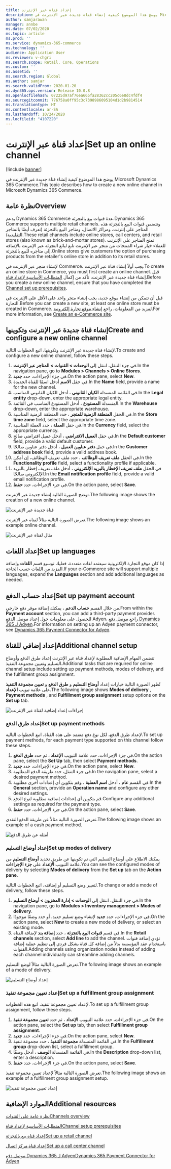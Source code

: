 ```yaml
---
title: إعداد قناة عبر الإنترنت
description: يوضح هذا الموضوع كيفية إنشاء قناة جديدة عبر الإنترنت في Microsoft Dynamics 365 Commerce.
author: samjarawan
manager: annbe
ms.date: 07/02/2020
ms.topic: article
ms.prod: ''
ms.service: dynamics-365-commerce
ms.technology: ''
audience: Application User
ms.reviewer: v-chgri
ms.search.scope: Retail, Core, Operations
ms.custom: ''
ms.assetid: ''
ms.search.region: Global
ms.author: samjar
ms.search.validFrom: 2020-01-20
ms.dyn365.ops.version: Release 10.0.8
ms.openlocfilehash: 07225d97af76ea665fa28362cc205c6e8dc4fdf4
ms.sourcegitcommit: 776758a0ff95c3c7398986095104d1d2b9814514
ms.translationtype: HT
ms.contentlocale: ar-SA
ms.lasthandoff: 10/24/2020
ms.locfileid: "4107220"
---
```

# <a name="set-up-an-online-channel"></a><span data-ttu-id="48a29-103">إعداد قناة عبر الإنترنت</span><span class="sxs-lookup"><span data-stu-id="48a29-103">Set up an online channel</span></span>


[!include [banner](includes/banner.md)]

<span data-ttu-id="48a29-104">يوضح هذا الموضوع كيفية إنشاء قناة جديدة عبر الإنترنت في Microsoft Dynamics 365 Commerce.</span><span class="sxs-lookup"><span data-stu-id="48a29-104">This topic describes how to create a new online channel in Microsoft Dynamics 365 Commerce.</span></span>

## <a name="overview"></a><span data-ttu-id="48a29-105">نظرة عامة</span><span class="sxs-lookup"><span data-stu-id="48a29-105">Overview</span></span>

<span data-ttu-id="48a29-106">يدعم Dynamics 365 Commerce عدة قنوات بيع بالتجزئة.</span><span class="sxs-lookup"><span data-stu-id="48a29-106">Dynamics 365 Commerce supports multiple retail channels.</span></span> <span data-ttu-id="48a29-107">وتتضمن قنوات البيع بالتجزئة هذه المتاجر على إنترنت، ومراكز الاتصال، ومتاجر البيع بالتجزئة (تعرف أيضًا بالمتاجر التقليدية).</span><span class="sxs-lookup"><span data-stu-id="48a29-107">These retail channels include online stores, call centers, and retail stores (also known as brick-and-mortar stores).</span></span> <span data-ttu-id="48a29-108">تمنح المتاجر على الإنترنت للعملاء خيار شراء المنتجات من متجر عبر الإنترنت تابع لبائع التجزئة عبر الإنترنت بالإضافة إلى متاجره للبيع بالتجزئة.</span><span class="sxs-lookup"><span data-stu-id="48a29-108">Online stores give customers the option of purchasing products from the retailer's online store in addition to its retail stores.</span></span>

<span data-ttu-id="48a29-109">لإنشاء متجر عبر الإنترنت في Commerce، يجب أولاً إنشاء قناة عبر الإنترنت.</span><span class="sxs-lookup"><span data-stu-id="48a29-109">To create an online store in Commerce, you must first create an online channel.</span></span> <span data-ttu-id="48a29-110">قبل إنشاء قناة جديدة عبر الإنترنت، تأكد من إكمال [المتطلبات الأساسية لإعداد قناة](channels-prerequisites.md).</span><span class="sxs-lookup"><span data-stu-id="48a29-110">Before you create a new online channel, ensure that you have completed the [Channel set up prerequisites](channels-prerequisites.md).</span></span>

<span data-ttu-id="48a29-111">قبل أن تتمكن من إنشاء موقع جديد، يجب إنشاء متجر واحد على الأقل على الإنترنت في التجارة.</span><span class="sxs-lookup"><span data-stu-id="48a29-111">Before you can create a new site, at least one online store must be created in Commerce.</span></span> <span data-ttu-id="48a29-112">لمزيد من المعلومات، راجع [إنشاء موقع تجارة إلكترونية](create-ecommerce-site.md).</span><span class="sxs-lookup"><span data-stu-id="48a29-112">For more information, see [Create an e-Commerce site](create-ecommerce-site.md).</span></span>

## <a name="create-and-configure-a-new-online-channel"></a><span data-ttu-id="48a29-113">إنشاء قناة جديدة عبر الإنترنت وتكوينها</span><span class="sxs-lookup"><span data-stu-id="48a29-113">Create and configure a new online channel</span></span>

<span data-ttu-id="48a29-114">لإنشاء قناة جديدة عبر الإنترنت وتكوينها، اتبع الخطوات التالية.</span><span class="sxs-lookup"><span data-stu-id="48a29-114">To create and configure a new online channel, follow these steps.</span></span>

1. <span data-ttu-id="48a29-115">في جزء التنقل، انتقل إلى **الوحدات \> القنوات \> المتاجر عبر الإنترنت**.</span><span class="sxs-lookup"><span data-stu-id="48a29-115">In the navigation pane, go to **Modules \> Channels \> Online Stores**.</span></span>
1. <span data-ttu-id="48a29-116">في جزء الإجراءات، حدد **جديد**.</span><span class="sxs-lookup"><span data-stu-id="48a29-116">On the action pane, select **New**.</span></span>
1. <span data-ttu-id="48a29-117">في حقل **الاسم** أدخل اسمًا للقناة الجديدة.</span><span class="sxs-lookup"><span data-stu-id="48a29-117">In the **Name** field, provide a name for the new channel.</span></span>
1. <span data-ttu-id="48a29-118">في القائمة المنسدلة **الكيان القانوني** ، أدخل الكيان القانوني المناسب.</span><span class="sxs-lookup"><span data-stu-id="48a29-118">In the **Legal entity** drop-down, enter the appropriate legal entity.</span></span>
1. <span data-ttu-id="48a29-119">في القائمة‏‎ المنسدلة **المستودع** ، أدخل المستودع المناسب.</span><span class="sxs-lookup"><span data-stu-id="48a29-119">In the **Warehouse** drop-down, enter the appropriate warehouse.</span></span>
1. <span data-ttu-id="48a29-120">في الحقل **المنطقة الزمنية للمتجر** ، حدد المنطقة الزمنية المناسبة.</span><span class="sxs-lookup"><span data-stu-id="48a29-120">In the **Store time zone** field, select the appropriate time zone.</span></span>
1. <span data-ttu-id="48a29-121">في حقل **العملة** ، حدد العملة المناسبة.</span><span class="sxs-lookup"><span data-stu-id="48a29-121">In the **Currency** field, select the appropriate currency.</span></span>
1. <span data-ttu-id="48a29-122">في حقل **العميل الافتراضي** ، أدخل عميل افتراضي صالح.</span><span class="sxs-lookup"><span data-stu-id="48a29-122">In the **Default customer** field, provide a valid default customer.</span></span>
1. <span data-ttu-id="48a29-123">في حقل **دفتر عناوين العميل‬** ، أدخل دفتر عناوين صالحًا.</span><span class="sxs-lookup"><span data-stu-id="48a29-123">In the **Customer address book** field, provide a valid address book.</span></span>
1. <span data-ttu-id="48a29-124">في الحقل **ملف تعريف الوظائف** ، حدد ملف تعريف الوظائف، إن أمكن.</span><span class="sxs-lookup"><span data-stu-id="48a29-124">In the **Functionality profile** field, select a functionality profile if applicable.</span></span>
1. <span data-ttu-id="48a29-125">في الحقل **ملف تعريف الإخطار بالبريد الإلكتروني** ، أدخل ملف تعريف إخطار بالبريد الإلكتروني صالحًا.</span><span class="sxs-lookup"><span data-stu-id="48a29-125">In the **Email notification profile** field, provide a valid email notification profile.</span></span>
1. <span data-ttu-id="48a29-126">في جزء الإجراءات، حدد **حفظ**.</span><span class="sxs-lookup"><span data-stu-id="48a29-126">On the action pane, select **Save**.</span></span>

<span data-ttu-id="48a29-127">توضح الصورة التالية إنشاء جديدة عبر الإنترنت.</span><span class="sxs-lookup"><span data-stu-id="48a29-127">The following image shows the creation of a new online channel.</span></span>

![قناة جديدة عبر الإنترنت](media/channel-setup-online-1.png)

<span data-ttu-id="48a29-129">تعرض الصورة التالية مثالاً لقناة عبر الإنترنت.</span><span class="sxs-lookup"><span data-stu-id="48a29-129">The following image shows an example online channel.</span></span>

![مثال لقناة عبر الإنترنت](media/channel-setup-online-2.png)

## <a name="set-up-languages"></a><span data-ttu-id="48a29-131">إعداد اللغات</span><span class="sxs-lookup"><span data-stu-id="48a29-131">Set up languages</span></span>

<span data-ttu-id="48a29-132">إذا كان موقع التجارة الإلكترونية سيعتمد لغات متعددة، فعليك توسيع قسم **اللغات** وإضافة المزيد من اللغات حسب الحاجة.</span><span class="sxs-lookup"><span data-stu-id="48a29-132">If your e-Commerce site will support multiple languages, expand the **Languages** section and add additional languages as needed.</span></span>

## <a name="set-up-payment-account"></a><span data-ttu-id="48a29-133">إعداد حساب الدفع</span><span class="sxs-lookup"><span data-stu-id="48a29-133">Set up payment account</span></span>

<span data-ttu-id="48a29-134">من خلال القسم **حساب الدعم** ، يمكنك إضافة موفر دفع خارجي.</span><span class="sxs-lookup"><span data-stu-id="48a29-134">From within the **Payment account** section, you can add a third-party payment provider.</span></span> <span data-ttu-id="48a29-135">للحصول على معلومات حول إعداد موصل الدفع Adyen، راجع [موصل دفع Dynamics 365 لـ Adyen‬](../retail/dev-itpro/adyen-connector.md).</span><span class="sxs-lookup"><span data-stu-id="48a29-135">For information on setting up an Adyen payment connector, see [Dynamics 365 Payment Connector for Adyen](../retail/dev-itpro/adyen-connector.md).</span></span>

## <a name="additional-channel-setup"></a><span data-ttu-id="48a29-136">إعداد إضافي للقناة</span><span class="sxs-lookup"><span data-stu-id="48a29-136">Additional channel setup</span></span>

<span data-ttu-id="48a29-137">تتضمن المهام الإضافية المطلوبة لإعداد قناة عبر الإنترنت إعداد طرق الدفع وأوضاع التسليم وتعيين مجموعة التنفيذ‬.</span><span class="sxs-lookup"><span data-stu-id="48a29-137">Additional tasks that are required for online channel setup include setting up payment methods, modes of delivery, and the fulfillment group assignment.</span></span>

<span data-ttu-id="48a29-138">تُظهر الصورة التالية خيارات إعداد **أوضاع التسليم** و **طرق الدفع** و **تعيين مجموعة التنفيذ** على علامة تبويب **الإعداد‏‎**.</span><span class="sxs-lookup"><span data-stu-id="48a29-138">The following image shows **Modes of delivery** , **Payment methods** , and **Fulfillment group assignment** setup options on the **Set up** tab.</span></span>

![إجراءات إعداد إضافية لقناة عبر الإنترنت](media/channel-setup-online-3.png)

### <a name="set-up-payment-methods"></a><span data-ttu-id="48a29-140">إعداد طرق الدفع</span><span class="sxs-lookup"><span data-stu-id="48a29-140">Set up payment methods</span></span>

<span data-ttu-id="48a29-141">لإعداد طرق الدفع، لكل نوع دفع معتمد على هذه القناة، اتبع الخطوات التالية.</span><span class="sxs-lookup"><span data-stu-id="48a29-141">To set up payment methods, for each payment type supported on this channel follow these steps.</span></span>

1. <span data-ttu-id="48a29-142">في جزء الإجراءات، حدد علامة التبويب **الإعداد** ، ثم حدد **طرق الدفع**.</span><span class="sxs-lookup"><span data-stu-id="48a29-142">On the action pane, select the **Set Up** tab, then select **Payment methods**.</span></span>
1. <span data-ttu-id="48a29-143">في جزء الإجراءات، حدد **جديد**.</span><span class="sxs-lookup"><span data-stu-id="48a29-143">On the action pane, select **New**.</span></span>
1. <span data-ttu-id="48a29-144">في جزء التنقل، حدد طريقة الدفع المطلوبة.</span><span class="sxs-lookup"><span data-stu-id="48a29-144">In the navigation pane, select a desired payment method.</span></span>
1. <span data-ttu-id="48a29-145">في القسم **عام** ، أدخل **اسم العملية** ، وقم بتكوين أي إعدادات أخرى مطلوبة.</span><span class="sxs-lookup"><span data-stu-id="48a29-145">In the **General** section, provide an **Operation name** and configure any other desired settings.</span></span>
1. <span data-ttu-id="48a29-146">قم بتكوين أي إعدادات إضافية مطلوبة لنوع الدفع.</span><span class="sxs-lookup"><span data-stu-id="48a29-146">Configure any additional settings as required for the payment type.</span></span>
1. <span data-ttu-id="48a29-147">في جزء الإجراءات، حدد **حفظ**.</span><span class="sxs-lookup"><span data-stu-id="48a29-147">On the action pane, select **Save**.</span></span>

<span data-ttu-id="48a29-148">تعرض الصورة التالية مثالاً عن طريقة الدفع النقدي.</span><span class="sxs-lookup"><span data-stu-id="48a29-148">The following image shows an example of a cash payment method.</span></span>

![أمثلة عن طرق الدفع](media/channel-setup-retail-5.png)

### <a name="set-up-modes-of-delivery"></a><span data-ttu-id="48a29-150">إعداد أوضاع التسليم</span><span class="sxs-lookup"><span data-stu-id="48a29-150">Set up modes of delivery</span></span>

<span data-ttu-id="48a29-151">يمكنك الاطلاع على أوضاع التسليم التي تم تكوينها عن طريق تحديد **أوضاع التسليم** من علامة التبويب **الإعداد** على **جزء الإجراءات**.</span><span class="sxs-lookup"><span data-stu-id="48a29-151">You can see the configured modes of delivery by selecting **Modes of delivery** from the **Set up** tab on the **Action pane**.</span></span>  

<span data-ttu-id="48a29-152">لتغيير وضع التسليم أو إضافته، اتبع الخطوات التالية.</span><span class="sxs-lookup"><span data-stu-id="48a29-152">To change or add a mode of delivery, follow these steps.</span></span>

1. <span data-ttu-id="48a29-153">في جزء التنقل، انتقل إلى **الوحدات \> إدارة المخزون \> أوضاع التسليم**.</span><span class="sxs-lookup"><span data-stu-id="48a29-153">In the navigation pane, go to **Modules \> Inventory management \> Modes of delivery**.</span></span>
1. <span data-ttu-id="48a29-154">في جزء الإجراءات، حدد **جديد** لإنشاء وضع تسليم جديد، أو حدد وضعًا موجودًا.</span><span class="sxs-lookup"><span data-stu-id="48a29-154">On the action pane, select **New** to create a new mode of delivery, or select an existing mode.</span></span>
1. <span data-ttu-id="48a29-155">في قسم **قنوات البيع بالتجزئة** ، حدد **إضافة بند** لإضافة القناة.</span><span class="sxs-lookup"><span data-stu-id="48a29-155">In the **Retail channels** section, select **Add line** to add the channel.</span></span> <span data-ttu-id="48a29-156">تؤدي إضافة قنوات باستخدام عقد المؤسسة بدلاً من إضافة كل قناة بشكل فردي إلى تنظيم عملية إضافة القنوات.</span><span class="sxs-lookup"><span data-stu-id="48a29-156">Adding channels using organization nodes instead of adding each channel individually can streamline adding channels.</span></span>

<span data-ttu-id="48a29-157">تعرض الصورة التالية مثالاً لوضع التسليم.</span><span class="sxs-lookup"><span data-stu-id="48a29-157">The following image shows an example of a mode of delivery.</span></span>

![إعداد أوضاع التسليم](media/channel-setup-retail-7.png)

### <a name="set-up-a-fulfillment-group-assignment"></a><span data-ttu-id="48a29-159">إعداد تعيين مجموعة تنفيذ</span><span class="sxs-lookup"><span data-stu-id="48a29-159">Set up a fulfillment group assignment</span></span>

<span data-ttu-id="48a29-160">لإعداد تعيين مجموعة تنفيذ، اتبع هذه الخطوات.</span><span class="sxs-lookup"><span data-stu-id="48a29-160">To set up a fulfillment group assignment, follow these steps.</span></span>

1. <span data-ttu-id="48a29-161">في جزء الإجراءات، حدد علامة التبويب **الإعداد** ، ثم حدد **تعيين مجموعة تنفيذ**.</span><span class="sxs-lookup"><span data-stu-id="48a29-161">On the action pane, select the **Set up** tab, then select **Fulfillment group assignment**.</span></span>
1. <span data-ttu-id="48a29-162">في جزء الإجراءات، حدد **جديد**.</span><span class="sxs-lookup"><span data-stu-id="48a29-162">On the action pane, select **New**.</span></span>
1. <span data-ttu-id="48a29-163">في القائمة المنسدلة **مجموعة التنفيذ‬** ، حدد مجموعة تنفيذ.</span><span class="sxs-lookup"><span data-stu-id="48a29-163">In the **Fulfillment group** drop-down list, select a fulfillment group.</span></span>
1. <span data-ttu-id="48a29-164">في القائمة المنسدلة **الوصف** ، أدخل وصفًا.</span><span class="sxs-lookup"><span data-stu-id="48a29-164">In the **Description** drop-down list, enter a description.</span></span>
1. <span data-ttu-id="48a29-165">في جزء الإجراءات، حدد **حفظ**.</span><span class="sxs-lookup"><span data-stu-id="48a29-165">On the action pane, select **Save**.</span></span>

<span data-ttu-id="48a29-166">تعرض الصورة التالية مثالاً لإعداد تعيين مجموعة تنفيذ.</span><span class="sxs-lookup"><span data-stu-id="48a29-166">The following image shows an example of a fulfillment group assignment setup.</span></span>

![إعداد تعيين مجموعة تنفيذ](media/channel-setup-retail-9.png)

## <a name="additional-resources"></a><span data-ttu-id="48a29-168">الموارد الإضافية</span><span class="sxs-lookup"><span data-stu-id="48a29-168">Additional resources</span></span>

[<span data-ttu-id="48a29-169">نظرة عامة على القنوات</span><span class="sxs-lookup"><span data-stu-id="48a29-169">Channels overview</span></span>](channels-overview.md)

[<span data-ttu-id="48a29-170">المتطلبات الأساسية‬ لإعداد قناة</span><span class="sxs-lookup"><span data-stu-id="48a29-170">Channel setup prerequisites</span></span>](channels-prerequisites.md)

[<span data-ttu-id="48a29-171">إعداد قناة بيع بالتجزئة</span><span class="sxs-lookup"><span data-stu-id="48a29-171">Set up a retail channel</span></span>](channel-setup-retail.md)

[<span data-ttu-id="48a29-172">إعداد قناة مركز اتصال</span><span class="sxs-lookup"><span data-stu-id="48a29-172">Set up a call center channel</span></span>](channel-setup-callcenter.md)

[<span data-ttu-id="48a29-173">موصل دفع Dynamics 365 لـ Adyen</span><span class="sxs-lookup"><span data-stu-id="48a29-173">Dynamics 365 Payment Connector for Adyen</span></span>](../retail/dev-itpro/adyen-connector.md)
